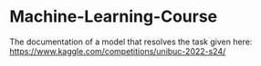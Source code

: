 # Machine-Learning-Course

The documentation of a model that resolves the task given here:
https://www.kaggle.com/competitions/unibuc-2022-s24/
